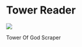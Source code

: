 # Tower Reader
<img src="https://t4.ftcdn.net/jpg/02/67/77/15/240_F_267771594_O4fwZWLhWZI2ZBiws1iXS1AKpz9pAaXO.jpg">

Tower Of God Scraper
